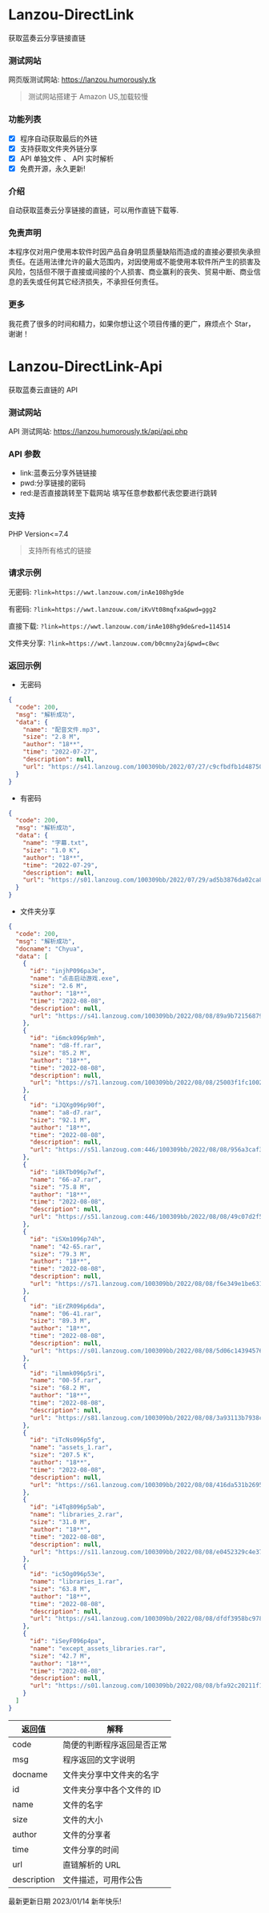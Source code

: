 # Lanzou-DirectLink

获取蓝奏云分享链接直链

### 测试网站

网页版测试网站: https://lanzou.humorously.tk

> 测试网站搭建于 Amazon US,加载较慢

### 功能列表

- [x] 程序自动获取最后的外链
- [x] 支持获取文件夹外链分享
- [x] API 单独文件 、 API 实时解析
- [x] 免费开源，永久更新!

### 介绍

自动获取蓝奏云分享链接的直链，可以用作直链下载等.

### 免责声明

本程序仅对用户使用本软件时因产品自身明显质量缺陷而造成的直接必要损失承担责任。在适用法律允许的最大范围内，对因使用或不能使用本软件所产生的损害及风险，包括但不限于直接或间接的个人损害、商业赢利的丧失、贸易中断、商业信息的丢失或任何其它经济损失，不承担任何责任。

### 更多

我花费了很多的时间和精力，如果你想让这个项目传播的更广，麻烦点个 Star，谢谢！

# Lanzou-DirectLink-Api

获取蓝奏云直链的 API

### 测试网站

API 测试网站: https://lanzou.humorously.tk/api/api.php

### API 参数

- link:蓝奏云分享外链链接
- pwd:分享链接的密码
- red:是否直接跳转至下载网站 填写任意参数都代表您要进行跳转

### 支持

PHP Version<=7.4

> 支持所有格式的链接

### 请求示例

无密码: `?link=https://wwt.lanzouw.com/inAe108hg9de`

有密码: `?link=https://wwt.lanzouw.com/iKvVt08mqfxa&pwd=ggg2`

直接下载: `?link=https://wwt.lanzouw.com/inAe108hg9de&red=114514`

文件夹分享: `?link=https://wwt.lanzouw.com/b0cmny2aj&pwd=c8wc`

### 返回示例

- 无密码

```json
{
  "code": 200,
  "msg": "解析成功",
  "data": {
    "name": "配音文件.mp3",
    "size": "2.8 M",
    "author": "18**",
    "time": "2022-07-27",
    "description": null,
    "url": "https://s41.lanzoug.com/100309bb/2022/07/27/c9cfbdfb1d487506e3dd375317a3464f.mp3?st=5uPUVQOVGdIms5GcFWpQnw&e=1664761013&b=B7xc2QOOVbkCyFWwBbNXxVOBALgAulbmUSwPb1QjVGU_c&fi=76444934&pid=107-151-195-148&up=2&mp=1&co=1"
  }
}
```

- 有密码

```json
{
  "code": 200,
  "msg": "解析成功",
  "data": {
    "name": "字幕.txt",
    "size": "1.0 K",
    "author": "18**",
    "time": "2022-07-29",
    "description": null,
    "url": "https://s01.lanzoug.com/100309bb/2022/07/29/ad5b3876da02ca8dbd6a7b3387c3493f.txt?st=ETWtF1FGPkeJR2AZtdczyg&e=1664761037&b=ArUJpFfAVbUC7lWWUS8DcwUoASk_c&fi=76691410&pid=222-131-184-198&up=2&mp=0&co=1"
  }
}
```

- 文件夹分享

```json
{
  "code": 200,
  "msg": "解析成功",
  "docname": "Chyua",
  "data": [
    {
      "id": "injhP096pa3e",
      "name": "点击启动游戏.exe",
      "size": "2.6 M",
      "author": "18**",
      "time": "2022-08-08",
      "description": null,
      "url": "https://s41.lanzoug.com/100309bb/2022/08/08/89a9b721568792d6788454555f9f93a4.exe?st=GKQvsd8jsUAhakYUK8kgkA&e=1664761057&b=Ardc3lPqU7MA0l6zAbQFkQX_aXeQBigepAbQLvgW6UbVWjFnWBigAYAAtX2w_c&fi=77623024&pid=107-151-195-148&up=2&mp=1&co=1"
    },
    {
      "id": "i6mck096p9mh",
      "name": "d8-ff.rar",
      "size": "85.2 M",
      "author": "18**",
      "time": "2022-08-08",
      "description": null,
      "url": "https://s71.lanzoug.com/100309bb/2022/08/08/25003f1fc1002fe4a4788f32f4b4edb5.rar?st=2YIGbZtHlYQqk5CGu-3GPw&e=1664761058&b=VmAJMQEsUDNWZQV9AiBVMAcg&fi=77623007&pid=107-151-195-148&up=2&mp=1&co=1"
    },
    {
      "id": "iJQXg096p90f",
      "name": "a8-d7.rar",
      "size": "92.1 M",
      "author": "18**",
      "time": "2022-08-08",
      "description": null,
      "url": "https://s51.lanzoug.com:446/100309bb/2022/08/08/956a3caf34287acca8ffc27c702cdeff.rar?st=Xlo5f7gvQZrsh0XvDXhQhw&e=1664761059&b=UWIPN1J_aBWRSMFUtV3UHYgEm&fi=77622985&pid=107-151-195-148&up=2&mp=1&co=1"
    },
    {
      "id": "i8kTb096p7wf",
      "name": "66-a7.rar",
      "size": "75.8 M",
      "author": "18**",
      "time": "2022-08-08",
      "description": null,
      "url": "https://s51.lanzoug.com:446/100309bb/2022/08/08/49c07d2f5f2627a852aaf09675000999.rar?st=UtA54f2o-HgXlSnRCr1z0Q&e=1664761060&b=VTEPOVB9AmYHZQJ6BCYPagcg&fi=77622945&pid=107-151-195-148&up=2&mp=1&co=1"
    },
    {
      "id": "iSXm1096p74h",
      "name": "42-65.rar",
      "size": "79.3 M",
      "author": "18**",
      "time": "2022-08-08",
      "description": null,
      "url": "https://s71.lanzoug.com/100309bb/2022/08/08/f6e349e1be631f06561ad64c1cdc8777.rar?st=BSK_xT32XukYApUj1rVbig&e=1664761061&b=CW9dbwkkU2BWNlMrBCZTNgku&fi=77622917&pid=107-151-195-148&up=2&mp=1&co=1"
    },
    {
      "id": "iErZR096p6da",
      "name": "06-41.rar",
      "size": "89.3 M",
      "author": "18**",
      "time": "2022-08-08",
      "description": null,
      "url": "https://s01.lanzoug.com/100309bb/2022/08/08/5d06c143945766d4eba238701774cafa.rar?st=7qwm6RKkVRqx0Nvw6dYogA&e=1664761062&b=UzEOOAEsADFXM1cvBCZQNQku&fi=77622890&pid=107-151-195-148&up=2&mp=1&co=1"
    },
    {
      "id": "ilmmk096p5ri",
      "name": "00-5f.rar",
      "size": "68.2 M",
      "author": "18**",
      "time": "2022-08-08",
      "description": null,
      "url": "https://s81.lanzoug.com/100309bb/2022/08/08/3a93113b7938c2529581aa6b8c456dca.rar?st=M7nkA6xxyqgMwhVpTK5AAQ&e=1664761063&b=BmQJOVN_bBzcFNgV9AiAAZQAn&fi=77622868&pid=107-151-195-148&up=2&mp=1&co=1"
    },
    {
      "id": "iTcNs096p5fg",
      "name": "assets_1.rar",
      "size": "207.5 K",
      "author": "18**",
      "time": "2022-08-08",
      "description": null,
      "url": "https://s61.lanzoug.com/100309bb/2022/08/08/416da531b26955bde9aa0b2e8335a9e0.rar?st=eKz89gsLQY80kcfOu7qbUQ&e=1664761064&b=BzRcL1IhBWVSc1J3AwxSZwhzDCJTMwVx&fi=77622856&pid=107-151-195-148&up=2&mp=1&co=1"
    },
    {
      "id": "i4Tq8096p5ab",
      "name": "libraries_2.rar",
      "size": "31.0 M",
      "author": "18**",
      "time": "2022-08-08",
      "description": null,
      "url": "https://s11.lanzoug.com/100309bb/2022/08/08/e0452329c4e376594e913d63619e1aec.rar?st=xu3p3bCDz0QftGTt6mlJ2g&e=1664761065&b=BzleNwNhBHNUYAcjAzoObwIkCwgHNAYuVHUAbAB1&fi=77622851&pid=107-151-195-148&up=2&mp=1&co=1"
    },
    {
      "id": "ic5Og096p53e",
      "name": "libraries_1.rar",
      "size": "63.8 M",
      "author": "18**",
      "time": "2022-08-08",
      "description": null,
      "url": "https://s41.lanzoug.com/100309bb/2022/08/08/dfdf3958bc9783413e882690a2f25a49.rar?st=NQZ5K85i0D8iLrCzGGwiiw&e=1664761066&b=U20BaAFjUSYHMwMnCjMEZQguDA8FNVF5BSQLZ1Mm&fi=77622844&pid=107-151-195-148&up=2&mp=1&co=1"
    },
    {
      "id": "iSeyF096p4pa",
      "name": "except_assets_libraries.rar",
      "size": "42.7 M",
      "author": "18**",
      "time": "2022-08-08",
      "description": null,
      "url": "https://s01.lanzoug.com/100309bb/2022/08/08/bfa92c20211f18b5bf1e7abee3e692a3.rar?st=XbfXW9Nzfak6eRHNOiB3wA&e=1664761067&b=U2RaIgBjVzcEIV99CgUAZQYgXnFTNwp4UnIAUgBrBG8IOA99VTRVIgA8BDcDIAErUnUJNFEi&fi=77622830&pid=107-151-195-148&up=2&mp=1&co=1"
    }
  ]
}
```

| 返回值      | 解释                       |
| ----------- | -------------------------- |
| code        | 简便的判断程序返回是否正常 |
| msg         | 程序返回的文字说明         |
| docname     | 文件夹分享中文件夹的名字   |
| id          | 文件夹分享中各个文件的 ID  |
| name        | 文件的名字                 |
| size        | 文件的大小                 |
| author      | 文件的分享者               |
| time        | 文件分享的时间             |
| url         | 直链解析的 URL             |
| description | 文件描述，可用作公告       |

最新更新日期 2023/01/14 新年快乐!
